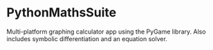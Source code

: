 # PythonMathsSuite
Multi-platform graphing calculator app using the PyGame library. Also includes symbolic differentiation and an equation solver.
